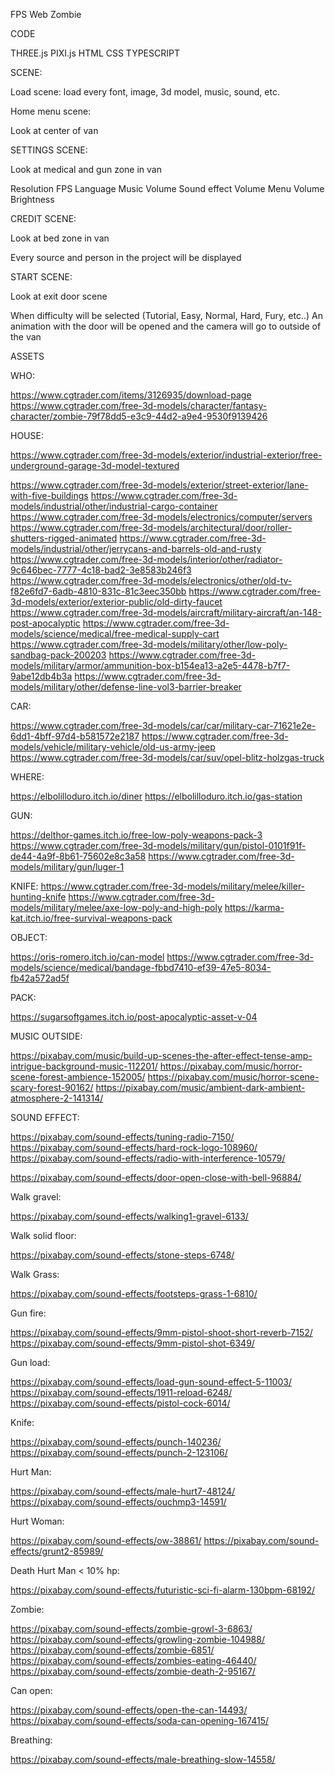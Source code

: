 FPS Web Zombie


CODE

THREE.js
PIXI.js
HTML
CSS
TYPESCRIPT

SCENE:

Load scene: load every font, image, 3d model, music, sound, etc.

Home menu scene:

Look at center of van

SETTINGS SCENE:

Look at medical and gun zone in van

Resolution
FPS
Language
Music Volume
Sound effect Volume
Menu Volume
Brightness


CREDIT SCENE:

Look at bed zone in van

Every source and person in the project will be displayed

START SCENE:

Look at exit door scene

When difficulty will be selected (Tutorial, Easy, Normal, Hard, Fury, etc..)
An animation with the door will be opened and the camera will go to outside of the van

ASSETS

WHO:

https://www.cgtrader.com/items/3126935/download-page
https://www.cgtrader.com/free-3d-models/character/fantasy-character/zombie-79f78dd5-e3c9-44d2-a9e4-9530f9139426


HOUSE:


https://www.cgtrader.com/free-3d-models/exterior/industrial-exterior/free-underground-garage-3d-model-textured

https://www.cgtrader.com/free-3d-models/exterior/street-exterior/lane-with-five-buildings
https://www.cgtrader.com/free-3d-models/industrial/other/industrial-cargo-container
https://www.cgtrader.com/free-3d-models/electronics/computer/servers
https://www.cgtrader.com/free-3d-models/architectural/door/roller-shutters-rigged-animated
https://www.cgtrader.com/free-3d-models/industrial/other/jerrycans-and-barrels-old-and-rusty
https://www.cgtrader.com/free-3d-models/interior/other/radiator-9c646bec-7777-4c18-bad2-3e8583b246f3
https://www.cgtrader.com/free-3d-models/electronics/other/old-tv-f82e6fd7-6adb-4810-831c-81c3eec350bb
https://www.cgtrader.com/free-3d-models/exterior/exterior-public/old-dirty-faucet
https://www.cgtrader.com/free-3d-models/aircraft/military-aircraft/an-148-post-apocalyptic
https://www.cgtrader.com/free-3d-models/science/medical/free-medical-supply-cart
https://www.cgtrader.com/free-3d-models/military/other/low-poly-sandbag-pack-200203
https://www.cgtrader.com/free-3d-models/military/armor/ammunition-box-b154ea13-a2e5-4478-b7f7-9abe12db4b3a
https://www.cgtrader.com/free-3d-models/military/other/defense-line-vol3-barrier-breaker


CAR:

https://www.cgtrader.com/free-3d-models/car/car/military-car-71621e2e-6dd1-4bff-97d4-b581572e2187
https://www.cgtrader.com/free-3d-models/vehicle/military-vehicle/old-us-army-jeep
https://www.cgtrader.com/free-3d-models/car/suv/opel-blitz-holzgas-truck




WHERE:

https://elbolilloduro.itch.io/diner
https://elbolilloduro.itch.io/gas-station

GUN:


https://delthor-games.itch.io/free-low-poly-weapons-pack-3
https://www.cgtrader.com/free-3d-models/military/gun/pistol-0101f91f-de44-4a9f-8b61-75602e8c3a58
https://www.cgtrader.com/free-3d-models/military/gun/luger-1


KNIFE:
https://www.cgtrader.com/free-3d-models/military/melee/killer-hunting-knife
https://www.cgtrader.com/free-3d-models/military/melee/axe-low-poly-and-high-poly
https://karma-kat.itch.io/free-survival-weapons-pack

OBJECT:


https://oris-romero.itch.io/can-model
https://www.cgtrader.com/free-3d-models/science/medical/bandage-fbbd7410-ef39-47e5-8034-fb42a572ad5f



PACK:

https://sugarsoftgames.itch.io/post-apocalyptic-asset-v-04

MUSIC OUTSIDE:

https://pixabay.com/music/build-up-scenes-the-after-effect-tense-amp-intrigue-background-music-112201/
https://pixabay.com/music/horror-scene-forest-ambience-152005/
https://pixabay.com/music/horror-scene-scary-forest-90162/
https://pixabay.com/music/ambient-dark-ambient-atmosphere-2-141314/

SOUND EFFECT:

https://pixabay.com/sound-effects/tuning-radio-7150/
https://pixabay.com/sound-effects/hard-rock-logo-108960/
https://pixabay.com/sound-effects/radio-with-interference-10579/

https://pixabay.com/sound-effects/door-open-close-with-bell-96884/

Walk gravel:

https://pixabay.com/sound-effects/walking1-gravel-6133/

Walk solid floor:

https://pixabay.com/sound-effects/stone-steps-6748/

Walk Grass:

https://pixabay.com/sound-effects/footsteps-grass-1-6810/

Gun fire:


https://pixabay.com/sound-effects/9mm-pistol-shoot-short-reverb-7152/
https://pixabay.com/sound-effects/9mm-pistol-shot-6349/

Gun load:

https://pixabay.com/sound-effects/load-gun-sound-effect-5-11003/
https://pixabay.com/sound-effects/1911-reload-6248/
https://pixabay.com/sound-effects/pistol-cock-6014/

Knife:

https://pixabay.com/sound-effects/punch-140236/
https://pixabay.com/sound-effects/punch-2-123106/

Hurt Man:

https://pixabay.com/sound-effects/male-hurt7-48124/
https://pixabay.com/sound-effects/ouchmp3-14591/

Hurt Woman:

https://pixabay.com/sound-effects/ow-38861/
https://pixabay.com/sound-effects/grunt2-85989/

Death Hurt Man < 10% hp:

https://pixabay.com/sound-effects/futuristic-sci-fi-alarm-130bpm-68192/

Zombie:

https://pixabay.com/sound-effects/zombie-growl-3-6863/
https://pixabay.com/sound-effects/growling-zombie-104988/
https://pixabay.com/sound-effects/zombie-6851/
https://pixabay.com/sound-effects/zombies-eating-46440/
https://pixabay.com/sound-effects/zombie-death-2-95167/

Can open:

https://pixabay.com/sound-effects/open-the-can-14493/
https://pixabay.com/sound-effects/soda-can-opening-167415/

Breathing:

https://pixabay.com/sound-effects/male-breathing-slow-14558/







